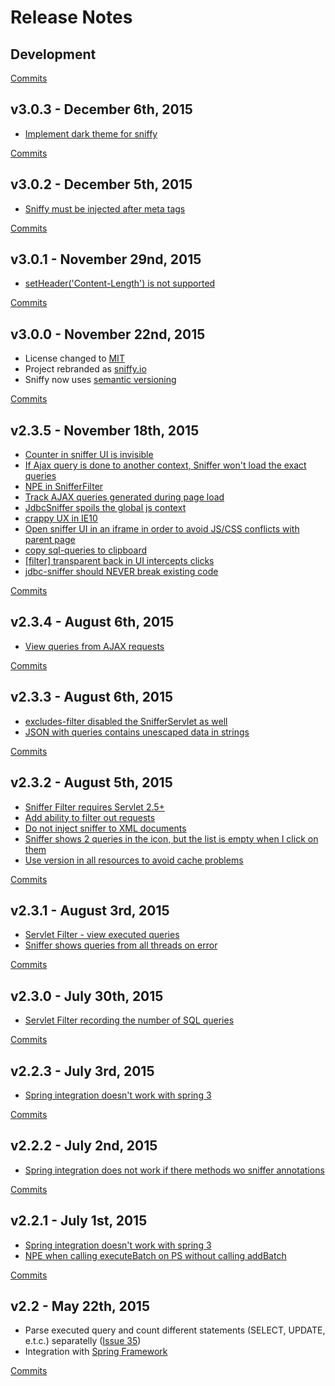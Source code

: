 # Release Notes

## Development

[Commits](https://github.com/sniffy/sniffy/compare/3.0.3...master)

## v3.0.3 - December 6th, 2015
 * [Implement dark theme for sniffy](https://github.com/sniffy/sniffy/issues/98)

[Commits](https://github.com/sniffy/sniffy/compare/3.0.2...3.0.3)

## v3.0.2 - December 5th, 2015
 * [Sniffy must be injected after meta tags](https://github.com/sniffy/sniffy/issues/101)

[Commits](https://github.com/sniffy/sniffy/compare/3.0.1...3.0.2)

## v3.0.1 - November 29nd, 2015
 * [setHeader('Content-Length') is not supported](https://github.com/sniffy/sniffy/issues/99)

[Commits](https://github.com/sniffy/sniffy/compare/3.0.0...3.0.1)

## v3.0.0 - November 22nd, 2015
 * License changed to [MIT](http://www.opensource.org/licenses/mit-license.php)
 * Project rebranded as [sniffy.io](http://sniffy.io)
 * Sniffy now uses [semantic versioning](http://semver.org/)

[Commits](https://github.com/sniffy/sniffy/compare/2.3.5...3.0.0)

## v2.3.5 - November 18th, 2015
 * [Counter in sniffer UI is invisible](https://github.com/sniffy/sniffy/issues/92)
 * [If Ajax query is done to another context, Sniffer won't load the exact queries](https://github.com/sniffy/sniffy/issues/88)
 * [NPE in SnifferFilter](https://github.com/sniffy/sniffy/issues/86)
 * [Track AJAX queries generated during page load](https://github.com/sniffy/sniffy/issues/85)
 * [JdbcSniffer spoils the global js context](https://github.com/sniffy/sniffy/issues/82)
 * [crappy UX in IE10](https://github.com/sniffy/sniffy/issues/80)
 * [Open sniffer UI in an iframe in order to avoid JS/CSS conflicts with parent page](https://github.com/sniffy/sniffy/issues/77)
 * [copy sql-queries to clipboard](https://github.com/sniffy/sniffy/issues/63)
 * [[filter] transparent back in UI intercepts clicks](https://github.com/sniffy/sniffy/issues/59)
 * [jdbc-sniffer should NEVER break existing code](https://github.com/sniffy/sniffy/issues/48)

[Commits](https://github.com/sniffy/sniffy/compare/2.3.4...2.3.5)

## v2.3.4 - August 6th, 2015
 * [View queries from AJAX requests](https://github.com/sniffy/sniffy/issues/57)

[Commits](https://github.com/sniffy/sniffy/compare/2.3.3...2.3.4)

## v2.3.3 - August 6th, 2015
 * [excludes-filter disabled the SnifferServlet as well](https://github.com/sniffy/sniffy/issues/73)
 * [JSON with queries contains unescaped data in strings](https://github.com/sniffy/sniffy/issues/72)
 
[Commits](https://github.com/sniffy/sniffy/compare/2.3.2...2.3.3)

## v2.3.2 - August 5th, 2015
 * [Sniffer Filter requires Servlet 2.5+](https://github.com/sniffy/sniffy/issues/66)
 * [Add ability to filter out requests](https://github.com/sniffy/sniffy/issues/65)
 * [Do not inject sniffer to XML documents](https://github.com/sniffy/sniffy/issues/64)
 * [Sniffer shows 2 queries in the icon, but the list is empty when I click on them](https://github.com/sniffy/sniffy/issues/60)
 * [Use version in all resources to avoid cache problems](https://github.com/sniffy/sniffy/issues/58)
 
[Commits](https://github.com/sniffy/sniffy/compare/2.3.1...2.3.2)

## v2.3.1 - August 3rd, 2015
 * [Servlet Filter - view executed queries](https://github.com/sniffy/sniffy/issues/54)
 * [Sniffer shows queries from all threads on error](https://github.com/sniffy/sniffy/issues/43)
 
[Commits](https://github.com/sniffy/sniffy/compare/2.3...2.3.1)

## v2.3.0 - July 30th, 2015
 * [Servlet Filter recording the number of SQL queries](https://github.com/sniffy/sniffy/issues/51)
 
[Commits](https://github.com/sniffy/sniffy/compare/2.2.2...2.3)

## v2.2.3 - July 3rd, 2015
 * [Spring integration doesn't work with spring 3](https://github.com/sniffy/sniffy/issues/42)
 
[Commits](https://github.com/sniffy/sniffy/compare/2.2.2...2.2.3)

## v2.2.2 - July 2nd, 2015
 * [Spring integration does not work if there methods wo sniffer annotations](https://github.com/sniffy/sniffy/issues/47)
 
[Commits](https://github.com/sniffy/sniffy/compare/2.2.1...2.2.2)

## v2.2.1 - July 1st, 2015
 * [Spring integration doesn't work with spring 3](https://github.com/sniffy/sniffy/issues/42)
 * [NPE when calling executeBatch on PS without calling addBatch](https://github.com/sniffy/sniffy/issues/44)
 
[Commits](https://github.com/sniffy/sniffy/compare/2.2...2.2.1)

## v2.2 - May 22th, 2015
 * Parse executed query and count different statements (SELECT, UPDATE, e.t.c.) separatelly ([Issue 35](https://github.com/sniffy/sniffy/issues/35))
 * Integration with [Spring Framework](https://github.com/sniffy/sniffy/wiki/Spring-Framework)
 
[Commits](https://github.com/sniffy/sniffy/compare/2.1...2.2)
